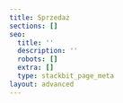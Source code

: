 ```yaml
---
title: Sprzedaż
sections: []
seo:
  title: ''
  description: ''
  robots: []
  extra: []
  type: stackbit_page_meta
layout: advanced
---
```

